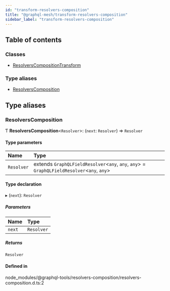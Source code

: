 ```yaml
---
id: "transform-resolvers-composition"
title: "@graphql-mesh/transform-resolvers-composition"
sidebar_label: "transform-resolvers-composition"
---
```


## Table of contents

### Classes

- [ResolversCompositionTransform](/docs/api/classes/transforms_resolvers_composition_src.ResolversCompositionTransform)

### Type aliases

- [ResolversComposition](transforms_resolvers_composition_src#resolverscomposition)

## Type aliases

### ResolversComposition

Ƭ **ResolversComposition**\<`Resolver`>: (`next`: `Resolver`) => `Resolver`

#### Type parameters

| Name | Type |
| :------ | :------ |
| `Resolver` | extends `GraphQLFieldResolver`\<`any`, `any`, `any`> = `GraphQLFieldResolver`\<`any`, `any`> |

#### Type declaration

▸ (`next`): `Resolver`

##### Parameters

| Name | Type |
| :------ | :------ |
| `next` | `Resolver` |

##### Returns

`Resolver`

#### Defined in

node_modules/@graphql-tools/resolvers-composition/resolvers-composition.d.ts:2
